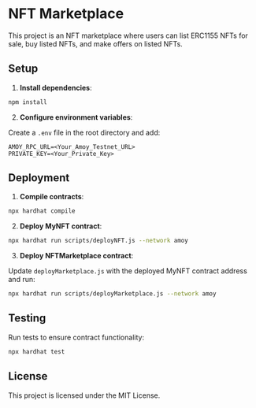 # NFT Marketplace

This project is an NFT marketplace where users can list ERC1155 NFTs for sale, buy listed NFTs, and make offers on listed NFTs.

## Setup

1. **Install dependencies**:

```sh
npm install
```

2. **Configure environment variables**:

Create a `.env` file in the root directory and add:

```env
AMOY_RPC_URL=<Your_Amoy_Testnet_URL>
PRIVATE_KEY=<Your_Private_Key>
```

## Deployment

1. **Compile contracts**:

```sh
npx hardhat compile
```

2. **Deploy MyNFT contract**:

```sh
npx hardhat run scripts/deployNFT.js --network amoy
```

3. **Deploy NFTMarketplace contract**:

Update `deployMarketplace.js` with the deployed MyNFT contract address and run:

```sh
npx hardhat run scripts/deployMarketplace.js --network amoy
```

## Testing

Run tests to ensure contract functionality:

```sh
npx hardhat test
```

## License

This project is licensed under the MIT License.
